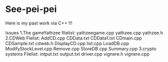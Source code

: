 See-pei-pei
===========

Here is my past work via C++ !!!

Issues
1.The gameYathzee
filelist:
yathzeegame.cpp
yathzee.cpp
yathzee.h
2.CDWeb
Flelist:
AddCD.cpp
CDData.txt
CDData1.txt
CDmain.cpp
CDSample.txt
cdweb.h
DisplayCD.cpp
list.cpp
LoadDB.cpp
ModifyStockLevel.cpp
Remove.cpp
StoreDB.cpp
Summary.cpp
3.crypto systems
Filelist:
intput.txt
output.txt
driver.cpp
vignere.h
vignere.cpp
